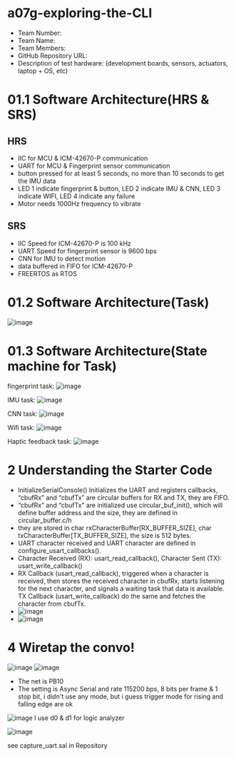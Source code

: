 # a07g-exploring-the-CLI

* Team Number:
* Team Name:
* Team Members:
* GitHub Repository URL:
* Description of test hardware: (development boards, sensors, actuators, laptop + OS, etc)
# 01.1 Software Architecture(HRS & SRS)
## HRS
* IIC for MCU & ICM-42670-P communication
* UART for MCU & Fingerprint sensor communication
* button pressed for at least 5 seconds, no more than 10 seconds to get the IMU data
* LED 1 indicate fingerprint & button, LED 2 indicate IMU & CNN, LED 3 indicate WIFI, LED 4 indicate any failure
* Motor needs 1000Hz frequency to vibrate
## SRS
* IIC Speed for ICM-42670-P is 100 kHz
* UART Speed for fingerprint sensor is 9600 bps
* CNN for IMU to detect motion
* data buffered in FIFO for ICM-42670-P
* FREERTOS as RTOS
# 01.2 Software Architecture(Task)
![image](https://github.com/user-attachments/assets/4875c40e-b36e-4253-8593-0263f86790ae)

# 01.3 Software Architecture(State machine for Task)
fingerprint task:
![image](https://github.com/user-attachments/assets/0c4a5d6b-93f7-4f2d-8fe5-876ee9fe2582)

IMU task:
![image](https://github.com/user-attachments/assets/5f39b43e-141e-4592-be7a-0d457f74d0b6)

CNN task:
![image](https://github.com/user-attachments/assets/a76cadbf-c52d-444f-a723-d7e20a85b275)

Wifi task:
![image](https://github.com/user-attachments/assets/3381d91e-1dd1-4846-b5d5-5b31303c159a)

Haptic feedback task:
![image](https://github.com/user-attachments/assets/8d19b5e0-c525-46f6-95a5-339dc48092f7)

# 2 Understanding the Starter Code
* InitializeSerialConsole() Initializes the UART and registers callbacks, “cbufRx” and “cbufTx” are circular buffers for RX and TX, they are FIFO.
* “cbufRx” and “cbufTx” are initialized use circular_buf_init(), which will define buffer address and the size, they are defined in circular_buffer.c/h
* they are stored in char rxCharacterBuffer[RX_BUFFER_SIZE], char txCharacterBuffer[TX_BUFFER_SIZE], the size is 512 bytes.
* UART character received and UART character are defined in configure_usart_callbacks().
* Character Received (RX): usart_read_callback(), Character Sent (TX): usart_write_callback() 
* RX Callback (usart_read_callback), triggered when a character is received, then stores the received character in cbufRx, starts listening for the next character, and signals a waiting task that data is available. TX Callback (usart_write_callback) do the same and 
fetches the character from cbufTx.
* ![image](https://github.com/user-attachments/assets/54db3c57-57a8-4e78-a77f-cc902d00899d)
* ![image](https://github.com/user-attachments/assets/eecdcfad-f557-47cd-b2f7-d08456e5a547)



# 4 Wiretap the convo!
![image](https://github.com/user-attachments/assets/235812a3-2ba1-4d0c-9064-d293da0789d2)
![image](https://github.com/user-attachments/assets/1eecf5f9-efb1-440f-91c4-ebb2e226339c)

* The net is PB10
* The setting is Async Serial and rate 115200 bps, 8 bits per frame & 1 stop bit, i didn't use any mode, but i guess trigger mode for rising and falling edge are ok

![image](https://github.com/user-attachments/assets/307641bf-39b7-4de8-a7aa-6c4059e747be)
  I use d0 & d1 for logic analyzer


![image](https://github.com/user-attachments/assets/c8236a53-7ac3-45ab-a3ed-b0fcb39c62d0)

see capture_uart.sal in Repository 


